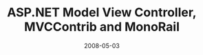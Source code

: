 ---
title: 'ASP.NET Model View Controller, MVCContrib and MonoRail'
url: https://hanselminutes.com/111/aspnet-model-view-controller-mvccontrib-and-monorail
date: '2008-05-03'
---